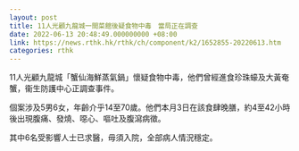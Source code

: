 ```yaml
---
layout: post
title: 11人光顧九龍城一間菜館後疑食物中毒　當局正在調查
date: 2022-06-13 20:48:49.000000000 +08:00
link: https://news.rthk.hk/rthk/ch/component/k2/1652855-20220613.htm
categories: rthk
---
```


11人光顧九龍城「蟹仙海鮮蒸氣鍋」懷疑食物中毒，他們曾經進食珍珠蠔及大黃奄蟹，衞生防護中心正調查事件。

個案涉及5男6女，年齡介乎14至70歲。他們本月3日在該食肆晚膳，約4至42小時後出現腹痛、發燒、噁心、嘔吐及腹瀉病徵。

其中6名受影響人士已求醫，毋須入院，全部病人情況穩定。
